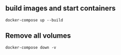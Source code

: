 ## build images and start containers
```
docker-compose up --build
```

## Remove all volumes
```
docker-compose down -v 
```

